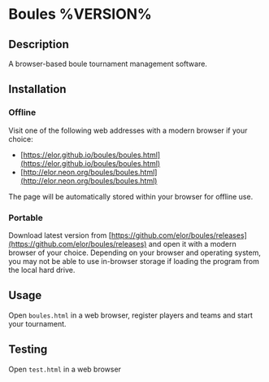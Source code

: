 # Boules %VERSION%

## Description
A browser-based boule tournament management software.

## Installation

### Offline

Visit one of the following web addresses with a modern browser if your choice:

* [https://elor.github.io/boules/boules.html](https://elor.github.io/boules/boules.html)
* [http://elor.neon.org/boules/boules.html](http://elor.neon.org/boules/boules.html)

The page will be automatically stored within your browser for offline use.

### Portable

Download latest version from [https://github.com/elor/boules/releases](https://github.com/elor/boules/releases) and open it with a modern browser of your choice.
Depending on your browser and operating system, you may not be able to use in-browser storage if loading the program from the local hard drive.

## Usage

Open `boules.html` in a web browser, register players and teams and start your tournament.

## Testing

Open `test.html` in a web browser

